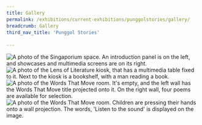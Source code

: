 ```yaml
---
title: Gallery
permalink: /exhibitions/current-exhibitions/punggolstories/gallery/
breadcrumb: Gallery
third_nav_title: 'Punggol Stories'

---
```


<img srcset="/images/event-images/punggol-stories/prl_04_400w.jpg 400w, /images/event-images/punggol-stories/PRL_04_1000w.jpg 1000w" sizes="(max-width: 500px) 40vw, 100vw" height="675" width="1000" src="/images/event-images/punggol-stories/PRL_04_400w.jpg" alt="A photo of the Singaporium space. An introduction panel is on the left, and showcases and multimedia screens are on its right.">

<img srcset="/images/event-images/punggol-stories/prl_03_400w.jpg 400w, /images/event-images/punggol-stories/PRL_03_1000w.jpg 1000w" sizes="(max-width: 500px) 40vw, 100vw" height="667" width="1000" src="/images/event-images/punggol-stories/PRL_03_400w.jpg" alt="A photo of the Lens of Literature kiosk, that has a multimedia table fixed to it. Next to the kiosk is a bookshelf, with a man reading a book.">

<img srcset="/images/event-images/punggol-stories/prl_01_400w.jpg 400w, /images/event-images/punggol-stories/PRL_01_1000w.jpg 1000w" sizes="(max-width: 500px) 40vw, 100vw" height="667" width="1000" src="/images/event-images/punggol-stories/PRL_01_400w.jpg" alt="A photo of the Words That Move room. It's empty, and the left wall has the Words That Move title projected onto it. On the right wall, four poems are available for selection.">

<img srcset="/images/event-images/punggol-stories/prl_02_400w.jpg 400w, /images/event-images/punggol-stories/PRL_02_1000w.jpg 1000w" sizes="(max-width: 500px) 40vw, 100vw" height="667" width="1000" src="/images/event-images/punggol-stories/PRL_02_400w.jpg" alt="A photo of the Words That Move room. Children are pressing their hands onto a wall projection. The words, 'Listen to the sound' is displayed on the image.">

